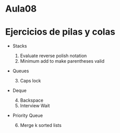 # Aula08
# Ejercicios de pilas y colas

- Stacks

  1. Evaluate reverse polish notation
  2. Minimum add to make parentheses valid

- Queues

  3. Caps lock

- Deque

  4. Backspace
  5. Interview Wait

- Priority Queue

  6. Merge k sorted lists